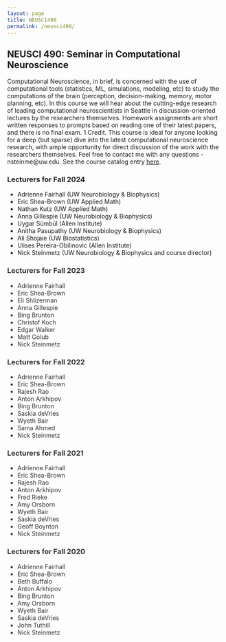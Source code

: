 ```yaml
---
layout: page
title: NEUSCI490
permalink: /neusci490/
---
```


<h2>NEUSCI 490: Seminar in Computational Neuroscience</h2>
<p>Computational Neuroscience, in brief, is concerned with the use of computational tools (statistics, ML, simulations, modeling, etc) to study the computations of the brain (perception, decision-making, memory, motor planning, etc). In this course we will hear about the cutting-edge research of leading computational neuroscientists in Seattle in discussion-oriented lectures by the researchers themselves. Homework assignments are short written responses to prompts based on reading one of their latest papers, and there is no final exam. 1 Credit. This course is ideal for anyone looking for a deep (but sparse) dive into the latest computational neuroscience research, with ample opportunity for direct discussion of the work with the researchers themselves. Feel free to contact me with any questions - nsteinme@uw.edu. See the course catalog entry <a href="https://myplan.uw.edu/course/#/courses/NEUSCI490">here</a>. 

<p><h3>Lecturers for Fall 2024</h3>
<p><ul>
	<li>Adrienne Fairhall (UW Neurobiology & Biophysics)</li>
	<li>Eric Shea-Brown (UW Applied Math)</li>
	<li>Nathan Kutz (UW Applied Math)</li>
	<li>Anna Gillespie (UW Neurobiology & Biophysics)</li>
	<li>Uygar Sümbül (Allen Institute)</li>
	<li>Anitha Pasupathy (UW Neurobiology & Biophysics)</li>
	<li>Ali Shojaie (UW Biostatistics)</li>
	<li>Ulises Pereira-Obilinovic (Allen Institute)</li>
	<li>Nick Steinmetz (UW Neurobiology & Biophysics and course director)</li>
</ul>

<p><h3 style="color: #333333;">Lecturers for Fall 2023</h3>
<p><ul style="color: #333333;">
	<li>Adrienne Fairhall</li>
	<li>Eric Shea-Brown</li>
	<li>Eli Shlizerman</li>
	<li>Anna Gillespie</li>
	<li>Bing Brunton</li>
	<li>Christof Koch</li>
	<li>Edgar Walker</li>
	<li>Matt Golub</li>
	<li>Nick Steinmetz</li>
</ul>

<p><h3 style="color: #333333;">Lecturers for Fall 2022</h3>
<p><ul style="color: #333333;">
	<li>Adrienne Fairhall</li>
	<li>Eric Shea-Brown</li>
	<li>Rajesh Rao</li>
	<li>Anton Arkhipov</li>
	<li>Bing Brunton</li>
	<li>Saskia deVries</li>
	<li>Wyeth Bair</li>
	<li>Sama Ahmed</li>
	<li>Nick Steinmetz</li>
</ul>

<p><h3 style="color: #333333;">Lecturers for Fall 2021</h3>
<p><ul style="color: #333333;">
	<li>Adrienne Fairhall</li>
	<li>Eric Shea-Brown</li>
	<li>Rajesh Rao</li>
	<li>Anton Arkhipov</li>
	<li>Fred Rieke</li>
	<li>Amy Orsborn</li>
	<li>Wyeth Bair</li>
	<li>Saskia deVries</li>
	<li>Geoff Boynton</li>
	<li>Nick Steinmetz</li>
</ul>

<p><h3 style="color: #333333;">Lecturers for Fall 2020</h3>
<p><ul style="color: #333333;">
	<li>Adrienne Fairhall</li>
	<li>Eric Shea-Brown</li>
	<li>Beth Buffalo</li>
	<li>Anton Arkhipov</li>
	<li>Bing Brunton</li>
	<li>Amy Orsborn</li>
	<li>Wyeth Bair</li>
	<li>Saskia deVries</li>
	<li>John Tuthill</li>
	<li>Nick Steinmetz</li>
</ul>

